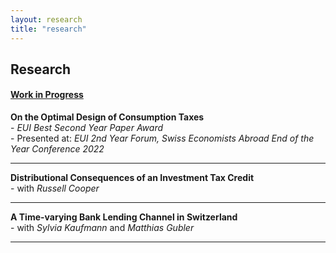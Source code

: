 ```yaml
---
layout: research
title: "research"
---
```


## Research

#### <ins>Work in Progress</ins>
**On the Optimal Design of Consumption Taxes**\
    -  *EUI Best Second Year Paper Award*\
    - Presented at: *EUI 2nd Year Forum, Swiss Economists Abroad End of the Year Conference 2022*
    
---

**Distributional Consequences of an Investment Tax Credit**\
    - with *Russell Cooper*
    
---
    
**A Time-varying Bank Lending Channel in Switzerland**\
    - with *Sylvia Kaufmann* and *Matthias Gubler*
    
---

